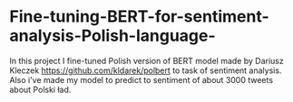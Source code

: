 # Fine-tuning-BERT-for-sentiment-analysis-Polish-language-
In this project I fine-tuned Polish version of BERT model made by Dariusz Kleczek https://github.com/kldarek/polbert to task of sentiment analysis. Also i've made my model to predict to sentiment of about 3000 tweets about Polski ład.
